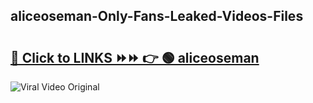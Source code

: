
 ## aliceoseman-Only-Fans-Leaked-Videos-Files

# <h2><a href="https://mediaupload.pro?aliceoseman">🔗 Click to LINKS ⏩⏩ 👉 🟢 aliceoseman </a></h2>

<a href="https://mediaupload.pro?aliceoseman" rel="nofollow" data-target="animated-image.originalLink"><img src="https://i.ibb.co.com/xMMVF88/686577567.gif" alt="Viral Video Original" style="max-width: 100%; display: inline-block;" data-target="animated-image.originalImage"></a>